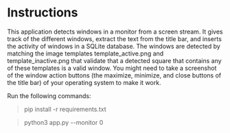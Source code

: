 # Instructions

This application detects windows in a monitor from a screen stream. It gives track of the different 
windows, extract the text from the title bar, and inserts the activity of windows in a SQLite database. 
The windows are detected by matching the image templates template_active.png and template_inactive.png 
that validate that a detected square that contains any of these templates is a valid window. You might 
need to take a screenshot of the window action buttons (the maximize, minimize, and close buttons of the 
title bar) of your operating system to make it work.

Run the following commands:

> pip install -r requirements.txt

> python3 app.py --monitor 0


